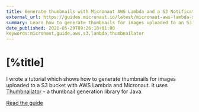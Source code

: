 ```yaml
---
title: Generate thumbnails with Micronaut AWS Lambda and a S3 Notification trigger
external_url: https://guides.micronaut.io/latest/micronaut-aws-lambda-s3-event
summary: Learn how to generate thumbnails for images uploaded to an S3 bucket with AWS Lambda and Micronaut® framework
date_published: 2021-05-29T09:26:18+01:00
keywords:micronaut,guide,aws,s3,lambda,thumbnailator
---
```


# [%title]

I wrote a tutorial which shows how to generate thumbnails for images uploaded to a S3 bucket with AWS Lambda and Micronaut. It uses [Thumbnailator](https://github.com/coobird/thumbnailator) - a thumbnail generation library for Java.

[Read the guide]([%external_url])


